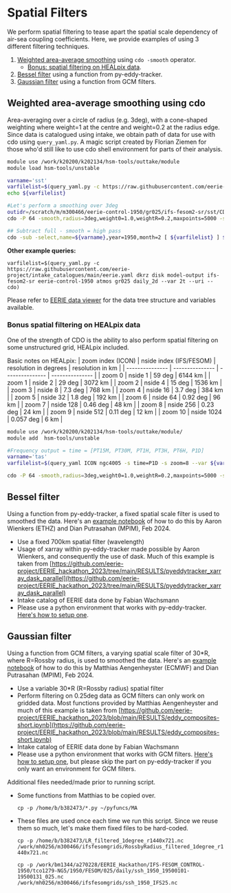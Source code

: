 # Spatial Filters
We perform spatial filtering to tease apart the spatial scale dependency of air-sea coupling coefficients. Here, we provide examples of using 3 different filtering techniques. 

1. [Weighted area-average smoothing](#weighted-area-average-smoothing-using-cdo) using `cdo -smooth` operator. 
   - [Bonus: spatial filtering on HEALpix data](#bonus-spatial-filtering-on-healpix-data).
2. [Bessel filter](#bessel-filter) using a function from py-eddy-tracker. 
3. [Gaussian filter](#gaussian-filter) using a function from GCM filters.


## Weighted area-average smoothing using cdo
Area-averaging over a circle of radius (e.g. 3deg), with a cone-shaped weighting where weight=1 at the centre and weight=0.2 at the radius edge. 
Since data is catalogued using intake, we obtain path of data for use with cdo using `query_yaml.py`. A magic script created by Florian Ziemen for those who'd still like to use cdo shell environment for parts of their analysis. 

```bash
module use /work/k20200/k202134/hsm-tools/outtake/module
module load hsm-tools/unstable

varname='sst'
varfilelist=$(query_yaml.py -c https://raw.githubusercontent.com/eerie-project/intake_catalogues/main/eerie.yaml dkrz disk model-output ifs-fesom2-sr eerie-control-1950 ocean gr025 daily --var ${varname} --uri --cdo)
echo ${varfilelist}

#Let's perform a smoothing over 3deg
outidr=/scratch/m/m300466/eerie-control-1950/gr025/ifs-fesom2-sr/sst/CDOsmooth/sm3deg
cdo -P 64 -smooth,radius=3deg,weight0=1.0,weightR=0.2,maxpoints=5000 -select,name=${varname},year=1950,month=2 ${varfilelist} ${outdir}/${varname}_195002_sm3deg.nc

## Subtract full - smooth = high pass
cdo -sub -select,name=${varname},year=1950,month=2 [ ${varfilelist} ] ${outdir}/${varname}_195002_sm3deg.nc ${outdir}/${varname}_195002_hp3deg.nc

```

**Other example queries:** 

`varfilelist=$(query_yaml.py -c https://raw.githubusercontent.com/eerie-project/intake_catalogues/main/eerie.yaml dkrz disk model-output ifs-fesom2-sr eerie-control-1950 atmos gr025 daily_2d --var 2t --uri --cdo)`

Please refer to [EERIE data viewer](https://swift.dkrz.de/v1/dkrz_7fa6baba-db43-4d12-a295-8e3ebb1a01ed/apps/eerie-cloud_view-and-access.html) for the data tree structure and variables available.

### Bonus spatial filtering on HEALpix data
One of the strength of CDO is the ability to also perform spatial filtering on some unstructured grid, HEALpix included. 

Basic notes on HEALpix:
| zoom index (ICON) | nside index (IFS/FESOM) |  resolution in degrees | resolution in km |
| --------------- | --------------- | --------------- | --------------- |
| zoom 0 | nside 1 | 59 deg | 6144 km | 
| zoom 1 | nside 2 | 29 deg | 3072 km |
| zoom 2 | nside 4 | 15 deg | 1536 km |
| zoom 3 | nside 8 | 7.3 deg | 768 km |
| zoom 4 | nside 16 | 3.7 deg | 384 km |
| zoom 5 | nside 32 | 1.8 deg | 192 km |
| zoom 6 | nside 64 | 0.92 deg | 96 km |
| zoom 7 | nside 128 | 0.46 deg | 48 km |
| zoom 8 | nside 256 | 0.23 deg | 24 km |
| zoom 9 | nside 512 | 0.11 deg | 12 km |
| zoom 10 | nside 1024 | 0.057 deg | 6 km |

```bash
module use /work/k20200/k202134/hsm-tools/outtake/module/
module add  hsm-tools/unstable

#Frequency output = time = [PT15M, PT30M, PT1H, PT3H, PT6H, P1D]
varname='tas'
varfilelist=$(query_yaml ICON ngc4005 -s time=P1D -s zoom=8 --var ${varname} --uri --cdo)

cdo -P 64 -smooth,radius=3deg,weight0=1.0,weightR=0.2,maxpoints=5000 -select,name=${varname},year=2020,month=2 ${varfilelist} ${outdir}/${varname}_zoom8_195002_sm3deg.nc
```


## Bessel filter
Using a function from py-eddy-tracker, a fixed spatial scale filter is used to smoothed the data. Here's an [example notebook](mesoscale-air-sea-coupling/Spatial_Filters/Bessel_filter_example.ipynb) of how to do this by Aaron Wienkers (ETHZ) and Dian Putrasahan (MPIM), Feb 2024. 

- Use a fixed 700km spatial filter (wavelength)
- Usage of xarray within py-eddy-tracker made possible by Aaron Wienkers, and consequently the use of dask. Much of this example is taken from [https://github.com/eerie-project/EERIE_hackathon_2023/tree/main/RESULTS/pyeddytracker_xarray_dask_parallel](https://github.com/eerie-project/EERIE_hackathon_2023/tree/main/RESULTS/pyeddytracker_xarray_dask_parallel)
- Intake catalog of EERIE data done by Fabian Wachsmann
- Please use a python environment that works with py-eddy-tracker. [Here's how to setup one](https://pad.gwdg.de/s/UPtvMmBFw). 


## Gaussian filter
Using a function from GCM filters, a varying spatial scale filter of 30*R, where R=Rossby radius, is used to smoothed the data. Here's an [example notebook](mesoscale-air-sea-coupling/Spatial_Filters/Gaussian_filter_example.ipynb) of how to do this by Matthias Aengenheyster (ECMWF) and Dian Putrasahan (MPIM), Feb 2024.
- Use a variable 30*R (R=Rossby radius) spatial filter
- Perform filtering on 0.25deg data as GCM filters can only work on gridded data. Most functions provided by Matthias Aengenheyster and much of this example is taken from [https://github.com/eerie-project/EERIE_hackathon_2023/blob/main/RESULTS/eddy_composites-short.ipynb](https://github.com/eerie-project/EERIE_hackathon_2023/blob/main/RESULTS/eddy_composites-short.ipynb)
- Intake catalog of EERIE data done by Fabian Wachsmann
- Please use a python environment that works with GCM filters. [Here's how to setup one](https://pad.gwdg.de/s/UPtvMmBFw), but please skip the part on py-eddy-tracker if you only want an environment for GCM filters.  

Additional files needed/made prior to running script. 
- Some functions from Matthias to be copied over. 

    `cp -p /home/b/b382473/*.py ~/pyfuncs/MA`
- These files are used once each time we run this script. Since we reuse them so much, let's make them fixed files to be hard-coded. 

    `cp -p /home/b/b382473/LR_filtered_1degree_r1440x721.nc /work/mh0256/m300466/ifsfesomgrids/RossbyRadius_filtered_1degree_r1440x721.nc`

     `cp -p /work/bm1344/a270228/EERIE_Hackathon/IFS-FESOM_CONTROL-1950/tco1279-NG5/1950/FESOM/025/daily/ssh_1950_19500101-19500131_025.nc /work/mh0256/m300466/ifsfesomgrids/ssh_1950_IFS25.nc`


